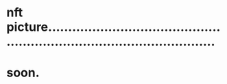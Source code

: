 # nft picture...............................................................................................
# soon.
